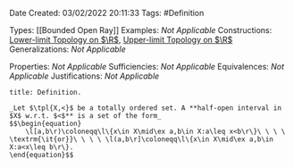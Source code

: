 <div class="topSpace"></div>

Date Created: 03/02/2022 20:11:33
Tags: #Definition

Types: [[Bounded Open Ray]]
Examples: _Not Applicable_
Constructions: [Lower-limit Topology on $\R$](Lower-limit%20Topology%20on%20R.md), [Upper-limit Topology on $\R$](Upper-limit%20Topology%20on%20R.md)
Generalizations: _Not Applicable_

Properties: _Not Applicable_
Sufficiencies: _Not Applicable_
Equivalences: _Not Applicable_
Justifications: _Not Applicable_

``` ad-Definition
title: Definition.

_Let $\tpl{X,<}$ be a totally ordered set. A **half-open interval in $X$ w.r.t. $<$** is a set of the form_
$$\begin{equation}
    \l[a,b\r)\coloneqq\l\{x\in X\mid\ex a,b\in X:a\leq x<b\r\}\ \ \ \ \textrm{\it{or}}\ \ \ \ \l(a,b\r]\coloneqq\l\{x\in X\mid\ex a,b\in X:a<x\leq b\r\}.
\end{equation}$$

```
